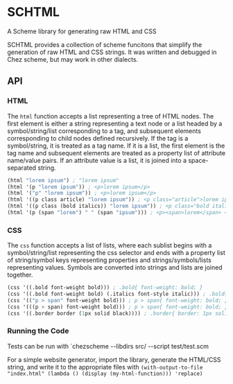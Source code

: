 # SCHTML
A Scheme library for generating raw HTML and CSS

SCHTML provides a collection of scheme funcitons that simplify the generation of raw HTML and CSS strings. It was written and debugged in Chez scheme, but may work in other dialects.

## API

### HTML

The `html` function accepts a list representing a tree of HTML nodes. The first element is either a string representing a text node or a list headed by a symbol/string/list corresponding to a tag, and subsequent elements corresponding to child nodes defined recursively. If the tag is a symbol/string, it is treated as a tag name. If it is a list, the first element is the tag name and subsequent elements are treated as a property list of attribute name/value pairs. If an attribute value is a list, it is joined into a space-separated string. 

```scheme
(html "lorem ipsum") ; "lorem ipsum"
(html '(p "lorem ipsum")) ; <p>lorem ipsum</p>
(html '("p" "lorem ipsum")) ; <p>lorem ipsum</p>
(html '((p class article) "lorem ipsum")) ; <p class="article">lorem ipsum</p>
(html '((p class (bold italics)) "lorem ipsum")) ; <p class="bold italics">lorem ipsum</p>
(html '(p (span "lorem") " " (span "ipsum"))) ; <p><span>lorem</span> <span>ipsum</span></p>
```

### CSS

The `css` function accepts a list of lists, where each sublist begins with a symbol/string/list representing the css selector and ends with a property list of string/symbol keys representing properties and strings/symbols/lists representing values. Symbols are converted into strings and lists are joined together.

```scheme
(css '((.bold font-weight bold))) ; .bold{ font-weight: bold; }
(css '((.bold font-weight bold) (.italics font-style italic))) ; .bold{ font-weight: bold; } .italics { font-style: italic; }
(css '(("p > span" font-weight bold))) ; p > span{ font-weight: bold; }
(css '(((p > span) font-weight bold))) ; p > span{ font-weight: bold; }
(css '((.border border (1px solid black)))) ; .border{ border: 1px solid black }
```

### Running the Code
Tests can be run with `chezscheme --libdirs src/ --script test/test.scm

For a simple website generator, import the library, generate the HTML/CSS string, and write it to the appropriate files with `(with-output-to-file "index.html" (lambda () (display (my-html-function))) 'replace)`